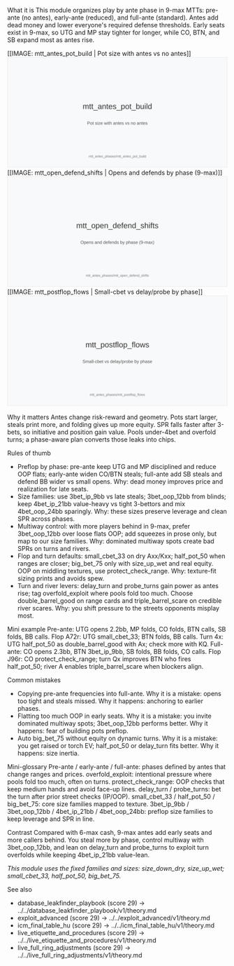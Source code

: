 What it is
This module organizes play by ante phase in 9-max MTTs: pre-ante (no antes), early-ante (reduced), and full-ante (standard). Antes add dead money and lower everyone's required defense thresholds. Early seats exist in 9-max, so UTG and MP stay tighter for longer, while CO, BTN, and SB expand most as antes rise.

[[IMAGE: mtt_antes_pot_build | Pot size with antes vs no antes]]
![Pot size with antes vs no antes](images/mtt_antes_pot_build.svg)
[[IMAGE: mtt_open_defend_shifts | Opens and defends by phase (9-max)]]
![Opens and defends by phase (9-max)](images/mtt_open_defend_shifts.svg)
[[IMAGE: mtt_postflop_flows | Small-cbet vs delay/probe by phase]]
![Small-cbet vs delay/probe by phase](images/mtt_postflop_flows.svg)

Why it matters
Antes change risk-reward and geometry. Pots start larger, steals print more, and folding gives up more equity. SPR falls faster after 3-bets, so initiative and position gain value. Pools under-4bet and overfold turns; a phase-aware plan converts those leaks into chips.

Rules of thumb
- Preflop by phase: pre-ante keep UTG and MP disciplined and reduce OOP flats; early-ante widen CO/BTN steals; full-ante add SB steals and defend BB wider vs small opens. Why: dead money improves price and realization for late seats.
- Size families: use 3bet_ip_9bb vs late steals; 3bet_oop_12bb from blinds; keep 4bet_ip_21bb value-heavy vs tight 3-bettors and mix 4bet_oop_24bb sparingly. Why: these sizes preserve leverage and clean SPR across phases.
- Multiway control: with more players behind in 9-max, prefer 3bet_oop_12bb over loose flats OOP; add squeezes in prose only, but map to our size families. Why: dominated multiway spots create bad SPRs on turns and rivers.
- Flop and turn defaults: small_cbet_33 on dry Axx/Kxx; half_pot_50 when ranges are closer; big_bet_75 only with size_up_wet and real equity. OOP on middling textures, use protect_check_range. Why: texture-fit sizing prints and avoids spew.
- Turn and river levers: delay_turn and probe_turns gain power as antes rise; tag overfold_exploit where pools fold too much. Choose double_barrel_good on range cards and triple_barrel_scare on credible river scares. Why: you shift pressure to the streets opponents misplay most.

Mini example
Pre-ante: UTG opens 2.2bb, MP folds, CO folds, BTN calls, SB folds, BB calls. Flop A72r: UTG small_cbet_33; BTN folds, BB calls. Turn 4x: UTG half_pot_50 as double_barrel_good with Ax; check more with KQ.
Full-ante: CO opens 2.3bb, BTN 3bet_ip_9bb, SB folds, BB folds, CO calls. Flop J96r: CO protect_check_range; turn Qx improves BTN who fires half_pot_50; river A enables triple_barrel_scare when blockers align.

Common mistakes
- Copying pre-ante frequencies into full-ante. Why it is a mistake: opens too tight and steals missed. Why it happens: anchoring to earlier phases.
- Flatting too much OOP in early seats. Why it is a mistake: you invite dominated multiway spots; 3bet_oop_12bb performs better. Why it happens: fear of building pots preflop.
- Auto big_bet_75 without equity on dynamic turns. Why it is a mistake: you get raised or torch EV; half_pot_50 or delay_turn fits better. Why it happens: size inertia.

Mini-glossary
Pre-ante / early-ante / full-ante: phases defined by antes that change ranges and prices.
overfold_exploit: intentional pressure where pools fold too much, often on turns.
protect_check_range: OOP checks that keep medium hands and avoid face-up lines.
delay_turn / probe_turns: bet the turn after prior street checks (IP/OOP).
small_cbet_33 / half_pot_50 / big_bet_75: core size families mapped to texture.
3bet_ip_9bb / 3bet_oop_12bb / 4bet_ip_21bb / 4bet_oop_24bb: preflop size families to keep leverage and SPR in line.

Contrast
Compared with 6-max cash, 9-max antes add early seats and more callers behind. You steal more by phase, control multiway with 3bet_oop_12bb, and lean on delay_turn and probe_turns to exploit turn overfolds while keeping 4bet_ip_21bb value-lean.

_This module uses the fixed families and sizes: size_down_dry, size_up_wet; small_cbet_33, half_pot_50, big_bet_75._

See also
- database_leakfinder_playbook (score 29) -> ../../database_leakfinder_playbook/v1/theory.md
- exploit_advanced (score 29) -> ../../exploit_advanced/v1/theory.md
- icm_final_table_hu (score 29) -> ../../icm_final_table_hu/v1/theory.md
- live_etiquette_and_procedures (score 29) -> ../../live_etiquette_and_procedures/v1/theory.md
- live_full_ring_adjustments (score 29) -> ../../live_full_ring_adjustments/v1/theory.md